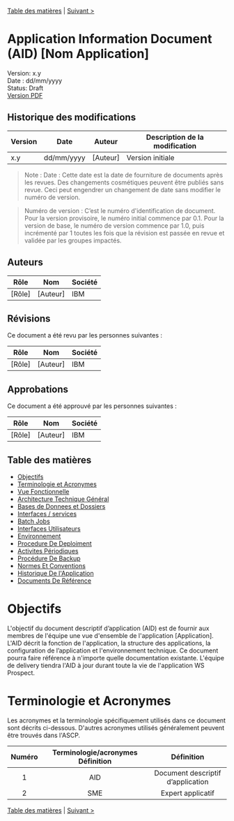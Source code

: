 [Table des matières](./9999-toc.md) | [Suivant >](./0300-vueFonctionnelle.md)

# Application Information Document (AID) [Nom Application]

Version: x.y  
Date : dd/mm/yyyy  
Status: Draft  
[Version PDF](./site.pdf)  

## Historique des modifications
| Version | Date       | Auteur        | Description de la modification |
|---------|------------|---------------|--------------------------------|
| x.y     | dd/mm/yyyy | [Auteur]      | Version initiale               |        

> Note :
Date  : Cette date est la date de fourniture de documents après les  revues.
Des changements cosmétiques peuvent être publiés sans revue. Ceci peut engendrer un changement de date sans modifier le numéro de version.

> Numéro de version : C’est le numéro d'identification de document. Pour la version provisoire, le numéro initial commence par 0.1.  Pour la version de base, le numéro de version commence par 1.0, puis incrémenté par 1 toutes les fois que la révision est passée en revue et validée  par les groupes impactés.

## Auteurs
| Rôle        | Nom           | Société |
|-------------|---------------|---------|
| [Rôle]      | [Auteur]      | IBM     |

## Révisions
Ce document a été revu par les personnes suivantes :

| Rôle        | Nom           | Société |
|-------------|---------------|---------|
| [Rôle]      | [Auteur]      | IBM     |

## Approbations
Ce document a été approuvé par les personnes suivantes :

| Rôle        | Nom           | Société |
|-------------|---------------|---------|
| [Rôle]      | [Auteur]      | IBM     |

## Table des matières

- [Objectifs](./0000-index.md#objectifs)
- [Terminologie et Acronymes](./0000-index.md#terminologie-et-acronymes)
- [Vue Fonctionnelle](./0300-vueFonctionnelle.md)
- [Architecture Technique Général](./0400-archiTechnique.md)
- [Bases de Donnees et Dossiers](./0500-baseDonnees.md)
- [Interfaces / services](./0600-interfacesServices.md)
- [Batch Jobs](./0700-batchs.md)
- [Interfaces Utilisateurs](./0800-interfacesUtilisateurs.md)
- [Environnement](0900-environnement.md)
- [Procedure De Deploiment](./1000-procedureDeploiement.md)
- [Activites Périodiques](./1100-activitesPeriodiques.md)
- [Procédure De Backup](./1200-procedureDeBackup.md)
- [Normes Et Conventions](./1300-normesEtConventions.md)
- [Historique De l'Application](./1400-historiqueApplication.md)
- [Documents De Référence](./1500-documentsReference.md)

#	Objectifs

L'objectif du document descriptif d’application (AID) est de fournir aux membres de l'équipe une vue d'ensemble de l'application [Application]. L'AID décrit la fonction de l'application, la structure des applications, la configuration de l’application et l'environnement technique. Ce document pourra faire référence à n'importe quelle documentation existante.
L'équipe de delivery tiendra l'AID à jour durant toute la vie de l'application WS Prospect.

# Terminologie et Acronymes
Les acronymes et la terminologie spécifiquement utilisés dans ce document sont décrits ci-dessous.  D'autres acronymes utilisés généralement peuvent être trouvés dans l'ASCP.

| Numéro       |     Terminologie/acronymes	Définition     |        Définition |
| :------------: | :-------------: | :-------------: |
| 1       |     AID     |        Document descriptif d’application |
| 2       |     SME     |        Expert applicatif |

[Table des matières](./9999-toc.md) | [Suivant >](./0300-vueFonctionnelle.md)

